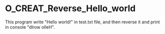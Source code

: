# O_CREAT_Reverse_Hello_world
This program write "Hello world!" in test.txt file, and then reverse it and print in console "dlrow olleH".
